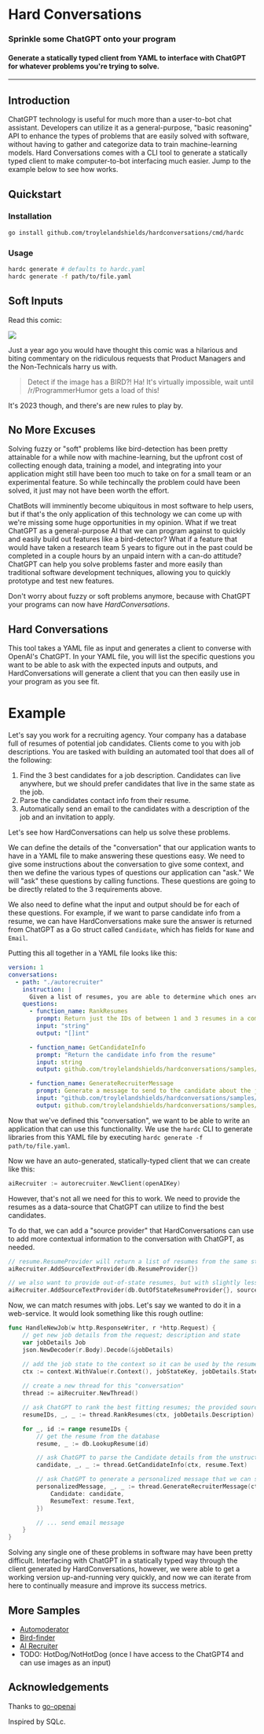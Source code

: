 # Hard Conversations

### Sprinkle some ChatGPT onto your program
#### Generate a statically typed client from YAML to interface with ChatGPT for whatever problems you're trying to solve.
---

## Introduction

ChatGPT technology is useful for much more than a user-to-bot chat assistant. Developers can utilize it as a general-purpose, "basic reasoning" API to enhance the types of problems that are easily solved with software, without having to gather and categorize data to train machine-learning models. Hard Conversations comes with a CLI tool to generate a statically typed client to make computer-to-bot interfacing much easier. Jump to the example below to see how works.

## Quickstart

### Installation

```bash
go install github.com/troylelandshields/hardconversations/cmd/hardc
```

### Usage

```bash
hardc generate # defaults to hardc.yaml
hardc generate -f path/to/file.yaml
```

## Soft Inputs

Read this comic:

![](https://imgs.xkcd.com/comics/tasks.png)

Just a year ago you would have thought this comic was a hilarious and biting commentary on the ridiculous requests that Product Managers and the Non-Technicals harry us with. 

> Detect if the image has a BIRD?! Ha! It's virtually impossible, wait until /r/ProgrammerHumor gets a load of this!

It's 2023 though, and there's are new rules to play by.

## No More Excuses

Solving fuzzy or "soft" problems like bird-detection has been pretty attainable for a while now with machine-learning, but the upfront cost of collecting enough data, training a model, and integrating into your application might still have been too much to take on for a small team or an experimental feature. So while techincally the problem could have been solved, it just may not have been worth the effort.

ChatBots will imminently become ubiquitous in most software to help users, but if that's the only application of this technology we can come up with we're missing some huge opportunities in my opinion. What if we treat ChatGPT as a general-purpose AI that we can program against to quickly and easily build out features like a bird-detector? What if a feature that would have taken a research team 5 years to figure out in the past could be completed in a couple hours by an unpaid intern with a can-do attitude? ChatGPT can help you solve problems faster and more easily than traditional software development techniques, allowing you to quickly prototype and test new features.

Don't worry about fuzzy or soft problems anymore, because with ChatGPT your programs can now have *HardConversations*.

## Hard Conversations

This tool takes a YAML file as input and generates a client to converse with OpenAI's ChatGPT. In your YAML file, you will list the specific questions you want to be able to ask with the expected inputs and outputs, and HardConversations will generate a client that you can then easily use in your program as you see fit.

# Example

Let's say you work for a recruiting agency. Your company has a database full of resumes of potential job candidates. Clients come to you with job descriptions. You are tasked with building an automated tool that does all of the following:

1. Find the 3 best candidates for a job description. Candidates can live anywhere, but we should prefer candidates that live in the same state as the job.
2. Parse the candidates contact info from their resume.
3. Automatically send an email to the candidates with a description of the job and an invitation to apply.

Let's see how HardConversations can help us solve these problems.

We can define the details of the "conversation" that our application wants to have in a YAML file to make answering these questions easy. We need to give some instructions about the conversation to give some context, and then we define the various types of questions our application can "ask." We will "ask" these questions by calling functions. These questions are going to be directly related to the 3 requirements above.

We also need to define what the input and output should be for each of these questions. For example, if we want to parse candidate info from a resume, we can have HardConversations make sure the answer is returned from ChatGPT as a Go struct called `Candidate`, which has fields for `Name` and `Email`.

Putting this all together in a YAML file looks like this:
 
```yaml
version: 1
conversations:
  - path: "./autorecruiter"
    instruction: |
      Given a list of resumes, you are able to determine which ones are the best fit for the job description.
    questions:
      - function_name: RankResumes
        prompt: Return just the IDs of between 1 and 3 resumes in a comma-separated list, ranked from best to worst fit for the job description. Do not include resumes that are not a good fit.
        input: "string"
        output: "[]int"

      - function_name: GetCandidateInfo
        prompt: "Return the candidate info from the resume"
        input: string
        output: github.com/troylelandshields/hardconversations/samples/recruiter/resumes.Candidate

      - function_name: GenerateRecruiterMessage
        prompt: Generate a message to send to the candidate about the job; mention what you like about their resume and why you think they would be a good fit for the job.
        input: "github.com/troylelandshields/hardconversations/samples/recruiter/resumes.RecruiterMessageRequest"
        output: github.com/troylelandshields/hardconversations/samples/recruiter/resumes.Email
```

Now that we've defined this "conversation", we want to be able to write an application that can use this functionality. We use the `hardc` CLI to generate libraries from this YAML file by executing `hardc generate -f path/to/file.yaml`.

Now we have an auto-generated, statically-typed client that we can create like this:

```go
aiRecruiter := autorecruiter.NewClient(openAIKey)
```
However, that's not all we need for this to work. We need to provide the resumes as a data-source that ChatGPT can utilize to find the best candidates.

To do that, we can add a "source provider" that HardConversations can use to add more contextual information to the conversation with ChatGPT, as needed.

```go
// resume.ResumeProvider will return a list of resumes from the same state as the job.
aiRecruiter.AddSourceTextProvider(db.ResumeProvider{})

// we also want to provide out-of-state resumes, but with slightly less preference, so we'll weight them a little less.
aiRecruiter.AddSourceTextProvider(db.OutOfStateResumeProvider{}, sources.WithWeight(0.95))
```

Now, we can match resumes with jobs. Let's say we wanted to do it in a web-service. It would look something like this rough outline:

```go
func HandleNewJob(w http.ResponseWriter, r *http.Request) {
	// get new job details from the request; description and state
	var jobDetails Job	
	json.NewDecoder(r.Body).Decode(&jobDetails)

	// add the job state to the context so it can be used by the resume provider
	ctx := context.WithValue(r.Context(), jobStateKey, jobDetails.State)
	
	// create a new thread for this "conversation"
	thread := aiRecruiter.NewThread()

	// ask ChatGPT to rank the best fitting resumes; the provided sources will be used as contextual info
	resumeIDs, _, _ := thread.RankResumes(ctx, jobDetails.Description)

	for _, id := range resumeIDs {
		// get the resume from the database
		resume, _ := db.LookupResume(id)

		// ask ChatGPT to parse the Candidate details from the unstructured text of the resume
		candidate, _, _ := thread.GetCandidateInfo(ctx, resume.Text)

		// ask ChatGPT to generate a personalized message that we can send to the candidate
		personalizedMessage, _, _ := thread.GenerateRecruiterMessage(ctx, RecruiterMessageRequest{
			Candidate: candidate,
			ResumeText: resume.Text,
		})

		// ... send email message
	}
}
```

Solving any single one of these problems in software may have been pretty difficult. Interfacing with ChatGPT in a statically typed way through the client generated by HardConversations, however, we were able to get a working version up-and-running very quickly, and now we can iterate from here to continually measure and improve its success metrics.

## More Samples

* [Automoderator](https://github.com/troylelandshields/hardconversations/tree/main/samples/moderator)
* [Bird-finder](https://github.com/troylelandshields/hardconversations/tree/main/samples/birdfinder)
* [AI Recruiter](https://github.com/troylelandshields/hardconversations/tree/main/samples/recruiter)
* TODO: HotDog/NotHotDog (once I have access to the ChatGPT4 and can use images as an input)

## Acknowledgements	

Thanks to [go-openai](https://github.com/sashabaranov/go-openai)

Inspired by SQLc.

